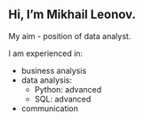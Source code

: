 ## Hi, I’m Mikhail Leonov.

My aim - position of data analyst.

I am experienced in:
- business analysis
- data analysis:
    * Python: advanced
    * SQL: advanced
- communication
